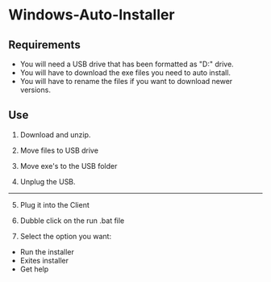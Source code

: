 # Windows-Auto-Installer
 
## Requirements 

* You will need a USB drive that has been formatted as "D:" drive.
* You will have to download the exe files you need to auto install.
* You will have to rename the files if you want to download newer versions.

## Use
1. Download and unzip.

2. Move files to USB drive 

3. Move exe's to the USB folder

4. Unplug the USB.

--------------------------------------

5. Plug it into the Client 

6. Dubble click on the run .bat file

7. Select the option you want:

* Run the installer 
* Exites installer 
* Get help 